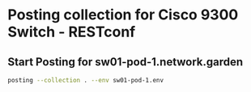 # Posting collection for Cisco 9300 Switch - RESTconf


## Start Posting for sw01-pod-1.network.garden

```bash
posting --collection . --env sw01-pod-1.env
```
